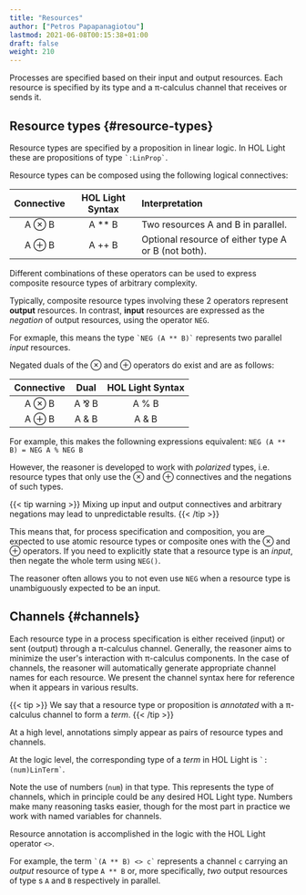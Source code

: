 ```yaml
---
title: "Resources"
author: ["Petros Papapanagiotou"]
lastmod: 2021-06-08T00:15:38+01:00
draft: false
weight: 210
---
```


Processes are specified based on their input and output resources. Each resource is specified by its type and a &pi;-calculus channel that receives or sends it.


## Resource types {#resource-types}

Resource types are specified by a proposition in linear logic. In HOL Light these are propositions of type `` `:LinProp` ``.

Resource types can be composed using the following logical connectives:

| Connective   | HOL Light Syntax | Interpretation                                      |
|:------------:|:----------------:|:----------------------------------------------------|
| A &otimes; B | A \*\* B         | Two resources A and B in parallel.                  |
| A &oplus; B  | A ++ B           | Optional resource of either type A or B (not both). |

Different combinations of these operators can be used to express composite resource types of arbitrary complexity.

Typically, composite resource types involving these 2 operators represent **output** resources. In contrast, **input** resources are expressed as the _negation_ of output resources, using the operator `NEG`.

For exmaple, this means the type `` `NEG (A ** B)` `` represents two parallel _input_ resources.

Negated duals of the &otimes; and &oplus; operators do exist and are as follows:

| Connective   | Dual        | HOL Light Syntax |
|:------------:|:-----------:|:----------------:|
| A &otimes; B | A &#8523; B | A % B            |
| A &oplus; B  | A & B       | A & B            |

For example, this makes the followning expressions equivalent:
`NEG (A ** B) = NEG A % NEG B`

However, the reasoner is developed to work with _polarized_ types, i.e. resource types that only use the &otimes; and &oplus; connectives and the negations of such types.

{{< tip warning >}}
Mixing up input and output connectives and arbitrary negations may lead to unpredictable results.
{{< /tip >}}

This means that, for process specification and composition, you are expected to use atomic resource types or composite ones with the &otimes; and &oplus; operators. If you need to explicitly state that a resource type is an _input_, then negate the whole term using `NEG()`.

The reasoner often allows you to not even use `NEG` when a resource type is unambiguously expected to be an input.


## Channels {#channels}

Each resource type in a process specification is either received (input) or sent (output) through a &pi;-calculus channel. Generally, the reasoner aims to minimize the user's interaction with &pi;-calculus components. In the case of channels, the reasoner will automatically generate appropriate channel names for each resource. We present the channel syntax here for reference when it appears in various results.

{{< tip >}}
We say that a resource type or proposition is _annotated_ with a &pi;-calculus channel to form a _term_.
{{< /tip >}}

At a high level, annotations simply appear as pairs of resource types and channels.

At the logic level, the corresponding type of a _term_ in HOL Light is `` `:(num)LinTerm` ``.

Note the use of numbers (`num`) in that type. This represents the type of channels, which in principle could be any desired HOL Light type. Numbers make many reasoning tasks easier, though for the most part in practice we work with named variables for channels.

Resource annotation is accomplished in the logic with the HOL Light operator `<>`.

For example, the term `` `(A ** B) <> c` `` represents a channel `c` carrying an _output_ resource of type `A ** B` or, more specifically, _two_ output resources of type s `A` and `B` respectively in parallel.
